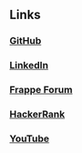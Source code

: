 ## Links
### [GitHub](https://github.com/Robproject)
### [LinkedIn](https://www.linkedin.com/in/rodun/)
### [Frappe Forum](https://discuss.frappe.io/u/roberp/summary)
### [HackerRank](https://www.hackerrank.com/rodun?hr_r=1)
### [YouTube](https://www.youtube.com/channel/UCgzGBLm9bYFEFWi7_EzRB_g)